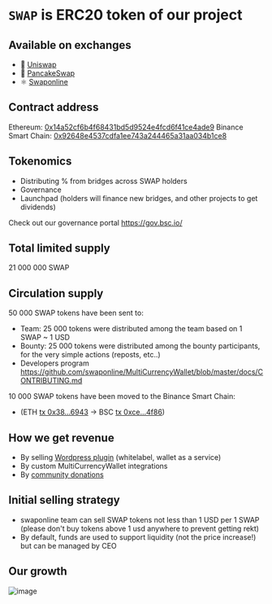 # `SWAP` is ERC20 token of our project

## Available on exchanges

- 🦄 [Uniswap](https://app.uniswap.org/#/swap?outputCurrency=0x14a52cf6b4f68431bd5d9524e4fcd6f41ce4ade9)
- 🥞 [PancakeSwap](https://exchange.pancakeswap.finance/#/swap?inputCurrency=0x92648e4537cdfa1ee743a244465a31aa034b1ce8)
- ⚛️ [Swaponline](https://swaponline.io/#/exchange/btc-to-swap)

## Contract address

Ethereum: [0x14a52cf6b4f68431bd5d9524e4fcd6f41ce4ade9](https://etherscan.io/token/0x14a52cf6b4f68431bd5d9524e4fcd6f41ce4ade9)
Binance Smart Chain: [0x92648e4537cdfa1ee743a244465a31aa034b1ce8](https://bscscan.com/token/0x92648e4537cdfa1ee743a244465a31aa034b1ce8)

## Tokenomics 

- Distributing % from bridges across SWAP holders 
- Governance
- Launchpad (holders will finance new bridges, and other projects to get dividends)

Check out our governance portal  https://gov.bsc.io/ 

## Total limited supply

21 000 000 SWAP

## Сirculation supply

50 000 SWAP tokens have been sent to:

- Team: 25 000 tokens were distributed among the team based on 1 SWAP ~ 1 USD
- Bounty: 25 000 tokens were distributed among the bounty participants, for the very simple actions (reposts, etc..)
- Developers program https://github.com/swaponline/MultiCurrencyWallet/blob/master/docs/CONTRIBUTING.md

10 000 SWAP tokens have been moved to the Binance Smart Chain:
- (ETH [tx 0x38...6943](https://etherscan.io/tx/0x388a66839a125e13468547ea9eb6ecc124b7af958d6d443e8ac0304c3ea86943) -> BSC [tx 0xce...4f86](https://bscscan.com/tx/0xceb4e38b0ffbdb7d2aac21b8b2e5494421ef9c2991a9e4c3cafbd6402beb4f86))

## How we get revenue

- By selling [Wordpress plugin](https://codecanyon.net/item/multicurrency-crypto-wallet-and-exchange-widgets-for-wordpress/23532064) (whitelabel, wallet as a service)
- By custom MultiCurrencyWallet integrations
- By [community donations](/docs/DONATE.md)

## Initial selling strategy
- swaponline team can sell SWAP tokens not less than 1 USD per 1 SWAP (please don't buy tokens above 1 usd anywhere to prevent getting rekt)
- By default, funds are used to support liquidity (not the price increase!) but can be managed by CEO 

## Our growth

![image](https://user-images.githubusercontent.com/35522011/114773773-e51e1880-9d88-11eb-95b5-07de16d903f0.png)


